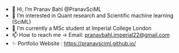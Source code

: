 - 👋 Hi, I’m Pranav Bahl @PranavSciML
- 👀 I’m interested in Quant research and Scientific machine learning (SciML)
- 🌱 I’m currently a MSc student at Imperial College London
- 📫 How to reach me -> Email: pranavbahl.imperial22@gmail.com
- ✨ Portfolio Website : https://pranavsciml.github.io/

<!---
PranavSciML/PranavSciML is a ✨ special ✨ repository because its `README.md` (this file) appears on your GitHub profile.
You can click the Preview link to take a look at your changes.
--->
